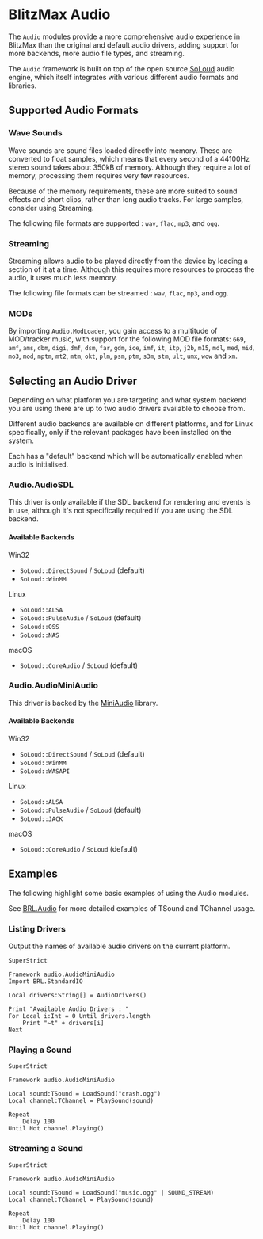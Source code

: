 # BlitzMax Audio 

The `Audio` modules provide a more comprehensive audio experience in BlitzMax than the original and default audio drivers, adding support for more backends, more audio file types, and streaming.



The `Audio` framework is built on top of the open source [SoLoud](https://sol.gfxile.net/soloud/) audio engine, which itself integrates with various different audio formats and libraries.

## Supported Audio Formats

### Wave Sounds

Wave sounds are sound files loaded directly into memory. These are converted to float samples, which means that every second of a 44100Hz stereo sound takes about 350kB of memory. Although  they require a lot of memory, processing them requires very few resources.

Because of the memory requirements, these are more suited to sound effects and short clips, rather than long audio tracks. For large samples, consider using Streaming.

The following file formats are supported : `wav`, `flac`, `mp3`, and `ogg`.

### Streaming

Streaming allows audio to be played directly from the device by loading a section of it at a time. Although this requires more resources to process the audio, it uses much less memory.

The following file formats can be streamed : `wav`, `flac`, `mp3`, and `ogg`.

### MODs

By importing `Audio.ModLoader`, you gain access to a multitude of MOD/tracker music, with support for the following MOD file formats:  `669`, `amf`, `ams`, `dbm`, `digi`, `dmf`, `dsm`, `far`, `gdm`, `ice`, `imf`, `it`, `itp`, `j2b`, `m15`, `mdl`, `med`, `mid`, `mo3`, `mod`, `mptm`, `mt2`, `mtm`, `okt`, `plm`, `psm`, `ptm`, `s3m`, `stm`, `ult`, `umx`, `wow` and `xm`.



## Selecting an Audio Driver

Depending on what platform you are targeting and what system backend you are using there are up to two audio drivers available to choose from.

Different audio backends are available on different platforms, and for Linux specifically, only if the relevant packages have been installed on the system.

Each has a "default" backend which will be automatically enabled when audio is initialised.

### Audio.AudioSDL
This driver is only available if the SDL backend for rendering and events is in use, although it's not specifically required if you are using the SDL backend.

#### Available Backends

Win32

* `SoLoud::DirectSound` / `SoLoud` (default)
* `SoLoud::WinMM`

Linux

* `SoLoud::ALSA`
* `SoLoud::PulseAudio` / `SoLoud` (default)
* `SoLoud::OSS`
* `SoLoud::NAS`

macOS

* `SoLoud::CoreAudio` / `SoLoud` (default)


### Audio.AudioMiniAudio

This driver is backed by the [MiniAudio](https://github.com/dr-soft/miniaudio)  library.

#### Available Backends

Win32

* `SoLoud::DirectSound` / `SoLoud` (default)
* `SoLoud::WinMM`
* `SoLoud::WASAPI`

Linux

* `SoLoud::ALSA`
* `SoLoud::PulseAudio` / `SoLoud` (default)
* `SoLoud::JACK`

macOS

* `SoLoud::CoreAudio` / `SoLoud` (default)


## Examples

The following highlight some basic examples of using the Audio modules.

See [BRL.Audio](https://blitzmax.org/docs/en/api/brl/brl.audio/) for more detailed examples of TSound and TChannel usage.

### Listing Drivers

Output the names of available audio drivers on the current platform.
```blitzmax
SuperStrict

Framework audio.AudioMiniAudio
Import BRL.StandardIO

Local drivers:String[] = AudioDrivers()

Print "Available Audio Drivers : "
For Local i:Int = 0 Until drivers.length
	Print "~t" + drivers[i]
Next
```

### Playing a Sound

```blitzmax
SuperStrict

Framework audio.AudioMiniAudio

Local sound:TSound = LoadSound("crash.ogg")
Local channel:TChannel = PlaySound(sound)

Repeat
    Delay 100
Until Not channel.Playing()
```

### Streaming a Sound

```blitzmax
SuperStrict

Framework audio.AudioMiniAudio

Local sound:TSound = LoadSound("music.ogg" | SOUND_STREAM)
Local channel:TChannel = PlaySound(sound)

Repeat
    Delay 100
Until Not channel.Playing()
```

